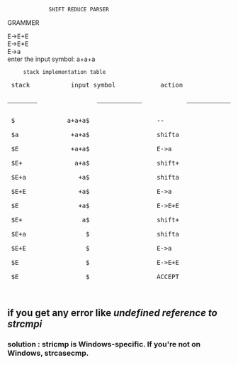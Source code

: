                  SHIFT REDUCE PARSER 

 GRAMMER<br>

 E->E+E <br>
 E->E*E<br>
 E->a<br>
 enter the input symbol:        a+a+a <br>

         stack implementation table
 <pre>
 stack           input symbol            action <br>
________                ____________            ____________<br>

 $              a+a+a$                  --  <br>
 $a              +a+a$                  shifta <br>
 $E              +a+a$                  E->a<br>
 $E+              a+a$                  shift+<br>
 $E+a              +a$                  shifta<br>
 $E+E              +a$                  E->a<br>
 $E                +a$                  E->E+E<br>
 $E+                a$                  shift+<br>
 $E+a                $                  shifta<br>
 $E+E                $                  E->a<br>
 $E                  $                  E->E+E<br>
 $E                  $                  ACCEPT<br>
 </pre>


## if you get any error like <i>undefined reference to strcmpi</i>
### solution : stricmp is Windows-specific. If you're not on Windows, strcasecmp.
